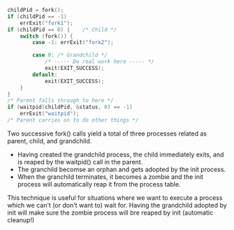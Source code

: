 ```C
childPid = fork();
if (childPid == -1)
    errExit("fork1");
if (childPid == 0) {    /* Child */
    switch (fork()) {
        case -1: errExit("fork2");

        case 0: /* Grandchild */
            /* ----- Do real work here ----- */
            exit(EXIT_SUCCESS);
        default:
            exit(EXIT_SUCCESS);
    }
}
/* Parent falls through to here */
if (waitpid(childPid, &status, 0) == -1)
    errExit("waitpid");
/* Parent carries on to do other things */
```

Two successive fork() calls yield a total of three processes related as parent, child, and grandchild.
- Having created the grandchild process, the child immediately exits, and is reaped by the waitpid() call in the parent.
- The granchild becomse an orphan and gets adopted by the init process.
- When the granchild terminates, it becomes a zombie and the init process will automatically reap it from the process table.


This technique is useful for situations where we want to execute a process which we can't (or don't want to) wait for. Having the grandchild adopted by init will make sure the zombie process will bre reaped by init (automatic cleanup!)
